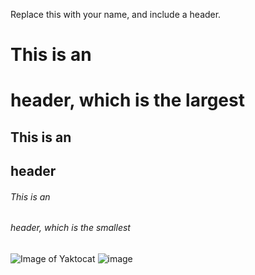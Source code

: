 Replace this with your name, and include a header.
# This is an <h1> header, which is the largest
## This is an <h2> header
###### This is an <h6> header, which is the smallest
![Image of Yaktocat](https://octodex.github.com/images/yaktocat.png)
  ![image](https://user-images.githubusercontent.com/56514617/178781940-f1c9053e-68fa-4313-b069-40f3c560846e.png)
